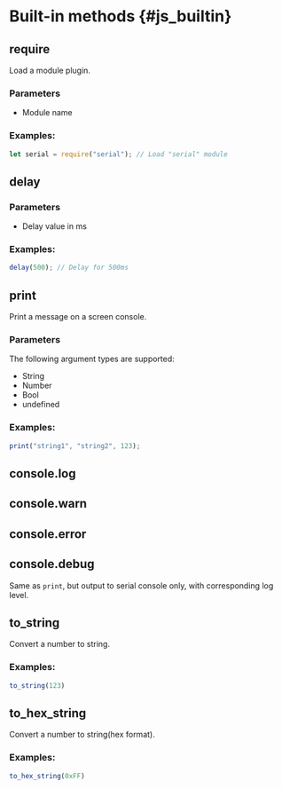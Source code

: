 # Built-in methods {#js_builtin}

## require

Load a module plugin.

### Parameters

- Module name

### Examples:

```js
let serial = require("serial"); // Load "serial" module
```

## delay

### Parameters

- Delay value in ms

### Examples:

```js
delay(500); // Delay for 500ms
```

## print

Print a message on a screen console.

### Parameters

The following argument types are supported:

- String
- Number
- Bool
- undefined

### Examples:

```js
print("string1", "string2", 123);
```

## console.log

## console.warn

## console.error

## console.debug

Same as `print`, but output to serial console only, with corresponding log level.

## to_string

Convert a number to string.

### Examples:

```js
to_string(123)
```

## to_hex_string

Convert a number to string(hex format).

### Examples:

```js
to_hex_string(0xFF)
```
